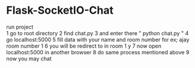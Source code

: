 # Flask-SocketIO-Chat



run project  
1 go to root directory 
2 find chat.py 
3 and enter  there " python chat.py "
4 go localhost:5000
5  fill data with your name and room number  for ex; ajay room number 1
6 you will be redirect to in room 1 y
7 now open localhost:5000 in another browser 
8 do same process mentioned above 
9 now you may chat 
